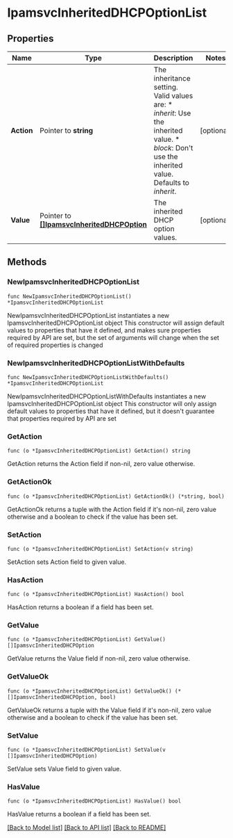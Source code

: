 # IpamsvcInheritedDHCPOptionList

## Properties

Name | Type | Description | Notes
------------ | ------------- | ------------- | -------------
**Action** | Pointer to **string** | The inheritance setting.  Valid values are: * _inherit_: Use the inherited value. * _block_: Don&#39;t use the inherited value.  Defaults to _inherit_. | [optional] 
**Value** | Pointer to [**[]IpamsvcInheritedDHCPOption**](IpamsvcInheritedDHCPOption.md) | The inherited DHCP option values. | [optional] 

## Methods

### NewIpamsvcInheritedDHCPOptionList

`func NewIpamsvcInheritedDHCPOptionList() *IpamsvcInheritedDHCPOptionList`

NewIpamsvcInheritedDHCPOptionList instantiates a new IpamsvcInheritedDHCPOptionList object
This constructor will assign default values to properties that have it defined,
and makes sure properties required by API are set, but the set of arguments
will change when the set of required properties is changed

### NewIpamsvcInheritedDHCPOptionListWithDefaults

`func NewIpamsvcInheritedDHCPOptionListWithDefaults() *IpamsvcInheritedDHCPOptionList`

NewIpamsvcInheritedDHCPOptionListWithDefaults instantiates a new IpamsvcInheritedDHCPOptionList object
This constructor will only assign default values to properties that have it defined,
but it doesn't guarantee that properties required by API are set

### GetAction

`func (o *IpamsvcInheritedDHCPOptionList) GetAction() string`

GetAction returns the Action field if non-nil, zero value otherwise.

### GetActionOk

`func (o *IpamsvcInheritedDHCPOptionList) GetActionOk() (*string, bool)`

GetActionOk returns a tuple with the Action field if it's non-nil, zero value otherwise
and a boolean to check if the value has been set.

### SetAction

`func (o *IpamsvcInheritedDHCPOptionList) SetAction(v string)`

SetAction sets Action field to given value.

### HasAction

`func (o *IpamsvcInheritedDHCPOptionList) HasAction() bool`

HasAction returns a boolean if a field has been set.

### GetValue

`func (o *IpamsvcInheritedDHCPOptionList) GetValue() []IpamsvcInheritedDHCPOption`

GetValue returns the Value field if non-nil, zero value otherwise.

### GetValueOk

`func (o *IpamsvcInheritedDHCPOptionList) GetValueOk() (*[]IpamsvcInheritedDHCPOption, bool)`

GetValueOk returns a tuple with the Value field if it's non-nil, zero value otherwise
and a boolean to check if the value has been set.

### SetValue

`func (o *IpamsvcInheritedDHCPOptionList) SetValue(v []IpamsvcInheritedDHCPOption)`

SetValue sets Value field to given value.

### HasValue

`func (o *IpamsvcInheritedDHCPOptionList) HasValue() bool`

HasValue returns a boolean if a field has been set.


[[Back to Model list]](../README.md#documentation-for-models) [[Back to API list]](../README.md#documentation-for-api-endpoints) [[Back to README]](../README.md)


